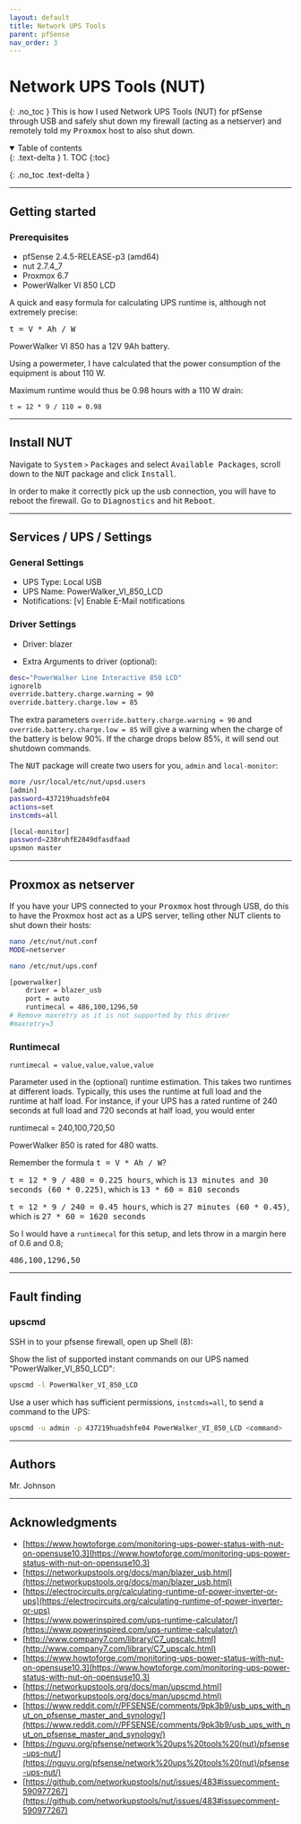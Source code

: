 ```yaml
---
layout: default
title: Network UPS Tools
parent: pfSense
nav_order: 3
---
```

# Network UPS Tools (NUT)
{: .no_toc }
This is how I used Network UPS Tools (NUT) for pfSense through USB and safely shut down my firewall (acting as a netserver) and remotely told my <kbd>Proxmox</kbd> host to also shut down.

<details open markdown="block">
  <summary>
   Table of contents
  </summary>
  {: .text-delta }
1. TOC
{:toc}
</details>

{: .no_toc .text-delta }

---

## Getting started

### Prerequisites
* pfSense 2.4.5-RELEASE-p3 (amd64)
* nut 2.7.4_7
* Proxmox 6.7
* PowerWalker VI 850 LCD


A quick and easy formula for calculating UPS runtime is, although not extremely precise: 

<kbd>t = V * Ah / W</kbd>

PowerWalker VI 850 has a 12V 9Ah battery.


Using a powermeter, I have calculated that the power consumption of the equipment is about 110 W.

Maximum runtime would thus be 0.98 hours with a 110 W drain:

`t = 12 * 9 / 110 = 0.98`


---

## Install NUT
Navigate to <kbd>System</kbd> `>` <kbd>Packages</kbd> and select <kbd>Available Packages</kbd>, scroll down to the <kbd>NUT</kbd> package and click <kbd>Install</kbd>.

In order to make it correctly pick up the usb connection, you will have to reboot the firewall. Go to <kbd>Diagnostics</kbd> and hit <kbd>Reboot</kbd>.

---

## Services / UPS / Settings

### General Settings
* UPS Type: Local USB
* UPS Name: PowerWalker_VI_850_LCD
* Notifications: [v] Enable E-Mail notifications

### Driver Settings
* Driver: blazer

* Extra Arguments to driver (optional): 
```bash
desc="PowerWalker Line Interactive 850 LCD"
ignorelb
override.battery.charge.warning = 90
override.battery.charge.low = 85
```
The extra parameters `override.battery.charge.warning = 90` and `override.battery.charge.low = 85` will give a warning when the charge of the battery is below 90%. If the charge drops below 85%, it will send out shutdown commands. 


The <kbd>NUT</kbd> package will create two users for you, `admin` and `local-monitor`:
```bash
more /usr/local/etc/nut/upsd.users
[admin]
password=437219huadshfe04
actions=set
instcmds=all

[local-monitor]
password=238ruhfE2849dfasdfaad
upsmon master
```

---

## Proxmox as netserver
If you have your UPS connected to your <kbd>Proxmox</kbd> host through USB, do this to have the Proxmox host act as a UPS server, telling other NUT clients to shut down their hosts: 
```bash
nano /etc/nut/nut.conf
MODE=netserver
```

```bash
nano /etc/nut/ups.conf

[powerwalker]
    driver = blazer_usb
    port = auto
    runtimecal = 486,100,1296,50
# Remove maxretry as it is not supported by this driver
#maxretry=3
```
### Runtimecal
`runtimecal = value,value,value,value`

Parameter used in the (optional) runtime estimation. This takes two runtimes at different loads. Typically, this uses the runtime at full load and the runtime at half load. For instance, if your UPS has a rated runtime of 240 seconds at full load and 720 seconds at half load, you would enter

runtimecal = 240,100,720,50

PowerWalker 850 is rated for 480 watts.

Remember the formula <kbd>t = V * Ah / W</kbd>?

<kbd>t = 12 * 9 / 480 = 0.225 hours</kbd>, which is <kbd>13 minutes and 30 seconds (60 * 0.225)</kbd>, which is <kbd>13 * 60 = 810 seconds</kbd>

<kbd>t = 12 * 9 / 240 = 0.45 hours</kbd>, which is <kbd>27 minutes (60 * 0.45)</kbd>, which is <kbd>27 * 60 = 1620 seconds</kbd>

So I would have a `runtimecal` for this setup, and lets throw in a margin here of 0.6 and 0.8; 

<kbd>486,100,1296,50</kbd>

---

## Fault finding
### upscmd
SSH in to your pfsense firewall, open up Shell (8):

Show the list of supported instant commands on our UPS named "PowerWalker_VI_850_LCD":
```bash
upscmd -l PowerWalker_VI_850_LCD
```
Use a user which has sufficient permissions, `instcmds=all`, to send a command to the UPS:
```bash
upscmd -u admin -p 437219huadshfe04 PowerWalker_VI_850_LCD <command>
```

---

## Authors
Mr. Johnson

---

## Acknowledgments

* [https://www.howtoforge.com/monitoring-ups-power-status-with-nut-on-opensuse10.3](https://www.howtoforge.com/monitoring-ups-power-status-with-nut-on-opensuse10.3)
* [https://networkupstools.org/docs/man/blazer_usb.html](https://networkupstools.org/docs/man/blazer_usb.html)
* [https://electrocircuits.org/calculating-runtime-of-power-inverter-or-ups](https://electrocircuits.org/calculating-runtime-of-power-inverter-or-ups)
* [https://www.powerinspired.com/ups-runtime-calculator/](https://www.powerinspired.com/ups-runtime-calculator/)
* [http://www.company7.com/library/C7_upscalc.html](http://www.company7.com/library/C7_upscalc.html)
* [https://www.howtoforge.com/monitoring-ups-power-status-with-nut-on-opensuse10.3](https://www.howtoforge.com/monitoring-ups-power-status-with-nut-on-opensuse10.3)
* [https://networkupstools.org/docs/man/upscmd.html](https://networkupstools.org/docs/man/upscmd.html)
* [https://www.reddit.com/r/PFSENSE/comments/9pk3b9/usb_ups_with_nut_on_pfsense_master_and_synology/](https://www.reddit.com/r/PFSENSE/comments/9pk3b9/usb_ups_with_nut_on_pfsense_master_and_synology/)
* [https://nguvu.org/pfsense/network%20ups%20tools%20(nut)/pfsense-ups-nut/](https://nguvu.org/pfsense/network%20ups%20tools%20(nut)/pfsense-ups-nut/)
* [https://github.com/networkupstools/nut/issues/483#issuecomment-590977267](https://github.com/networkupstools/nut/issues/483#issuecomment-590977267)